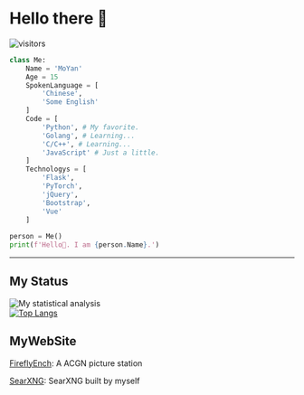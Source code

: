 # Hello there 👋
![visitors](https://visitor-badge.laobi.icu/badge?page_id=moyanj.moyanj)

```python
class Me:
    Name = 'MoYan'
    Age = 15
    SpokenLanguage = [
        'Chinese',
        'Some English'
    ]
    Code = [
        'Python', # My favorite.
        'Golang', # Learning...
        'C/C++', # Learning...
        'JavaScript' # Just a little.
    ]
    Technologys = [
        'Flask',
        'PyTorch',
        'jQuery',
        'Bootstrap',
        'Vue'
    ]
    
person = Me()
print(f'Hello👋. I am {person.Name}.')
```

<hr>

## My Status

![My statistical analysis](https://github-readme-stats.vercel.app/api?username=moyanj&show_icons=true&theme=tokyonight)
<br>
[![Top Langs](https://github-readme-stats.vercel.app/api/top-langs/?username=moyanj)](https://github.com/Christmas/github-readme-stats)
<br>

## MyWebSite

[FireflyEnch](https://img.moapps.top): A ACGN picture station

[SearXNG](https://s.moapps.top): SearXNG built by myself
